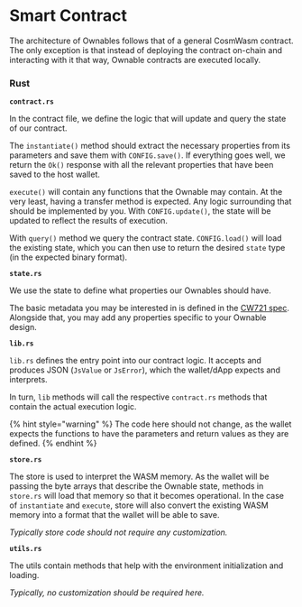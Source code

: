 # Smart Contract

The architecture of Ownables follows that of a general CosmWasm contract. The only exception is that instead of deploying the contract on-chain and interacting with it that way, Ownable contracts are executed locally.

### Rust

**`contract.rs`**

In the contract file, we define the logic that will update and query the state of our contract.

The `instantiate()` method should extract the necessary properties from its parameters and save them with `CONFIG.save()`. If everything goes well, we return the `Ok()` response with all the relevant properties that have been saved to the host wallet.

`execute()` will contain any functions that the Ownable may contain. At the very least, having a transfer method is expected. Any logic surrounding that should be implemented by you. With `CONFIG.update()`, the state will be updated to reflect the results of execution.

With `query()` method we query the contract state. `CONFIG.load()` will load the existing state, which you can then use to return the desired `state` type (in the expected binary format).

**`state.rs`**

We use the state to define what properties our Ownables should have.

The basic metadata you may be interested in is defined in the [CW721 spec](https://github.com/CosmWasm/cw-nfts/blob/main/packages/cw721/README.md). Alongside that, you may add any properties specific to your Ownable design.&#x20;

**`lib.rs`**

`lib.rs` defines the entry point into our contract logic. It accepts and produces JSON (`JsValue` or `JsError`), which the wallet/dApp expects and interprets.&#x20;

In turn, `lib` methods will call the respective `contract.rs` methods that contain the actual execution logic.

{% hint style="warning" %}
The code here should not change, as the wallet expects the functions to have the parameters and return values as they are defined.
{% endhint %}

**`store.rs`**

The store is used to interpret the WASM memory. As the wallet will be passing the byte arrays that describe the Ownable state, methods in `store.rs` will load that memory so that it becomes operational. In the case of `instantiate` and `execute`, store will also convert the existing WASM memory into a format that the wallet will be able to save.

_Typically store code should not require any customization._

**`utils.rs`**

The utils contain methods that help with the environment initialization and loading.

_Typically, no customization should be required here._

